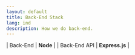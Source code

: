 ```yaml
---
layout: default
title: Back-End Stack
lang: ind
description: How we do back-end.
---
```




| Back-End | **Node** |
| Back-End API | **Express.js** |